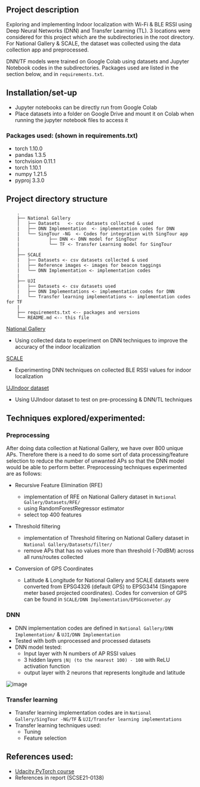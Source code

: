 
## Project description
Exploring and implementing Indoor localization with Wi-Fi & BLE RSSI using Deep Neural Networks (DNN) and Transfer Learning (TL). 3 locations were considered for this project which are the subdirectories in the root directory. For National Gallery & SCALE, the dataset was collected using the data collection app and preprocessed. 

DNN/TF models were trained on Google Colab using datasets and Jupyter Notebook codes in the subdirectories. Packages used are listed in the section below, and in `requirements.txt`. 



## Installation/set-up
- Jupyter notebooks can be directly run from Google Colab 
- Place datasets into a folder on Google Drive and mount it on Colab when running the jupyter notebook files to access it 

### Packages used: (shown in requirements.txt)
- torch 1.10.0 
- pandas 1.3.5 
- torchvision 0.11.1 
- torch 1.10.1 
- numpy 1.21.5 
- pyproj 3.3.0 






##  Project directory structure 
```
    .
    ├── National Gallery 
    │   ├── Datasets   <- csv datasets collected & used 
    |   ├── DNN Implementation  <- implementation codes for DNN
    |   └── SingTour -NG  <- Codes for integration with SingTour app 
    |           ├── DNN <- DNN model for SingTour   
    |           └── TF <- Transfer Learning model for SingTour
    |
    ├── SCALE 
    |   ├── Datasets <- csv datasets collected & used 
    |   ├── Reference images <- images for beacon taggings 
    |   └── DNN Implementation <- implementation codes 
    |
    ├── UJI   
    |   ├── Datasets <- csv datasets used 
    |   ├── DNN Implementations <- implementation codes for DNN
    |   └── Transfer learning implementations <- implementation codes for TF
    |
    ├── requirements.txt <-- packages and versions 
    └── README.md <-- this file
```

[National Gallery](https://github.com/NTU-SCALE-Lost-And-Found/LnF_FYP2122S1_Bryan-Eng-Ze-En/tree/main/National%20Gallery)
- Using collected data to experiment on DNN techniques to improve the accuracy of the indoor localization 

[SCALE](https://github.com/NTU-SCALE-Lost-And-Found/LnF_FYP2122S1_Bryan-Eng-Ze-En/tree/main/SCALE)
- Experimenting DNN techniques on collected BLE RSSI values for indoor localization 

[UJIndoor dataset](https://github.com/NTU-SCALE-Lost-And-Found/LnF_FYP2122S1_Bryan-Eng-Ze-En/tree/main/UJI)
- Using UJIndoor dataset to test on pre-processing & DNN/TL techniques 



## Techniques explored/experimented: 
### Preprocessing
After doing data collection at National Gallery, we have over 800 unique APs. Therefore there is a need to do some sort of data processing/feature selection to reduce the number of unwanted APs so that the DNN model would be able to perform better. Preprocessing techniques experimented are as follows: 

- Recursive Feature Elimination (RFE)
    - implementation of RFE on National Gallery dataset in `National Gallery/Datasets/RFE/` 
    - using RandomForestRegressor estimator 
    - select top 400 features 
- Threshold filtering 
    - implementation of Threshold filtering on National Gallery dataset in `National Gallery/Datasets/filter/` 
    - remove APs that has no values more than threshold (-70dBM) across all runs/routes collected 

- Conversion of GPS Coordinates 
    - Latitude & Longitude for National Gallery and SCALE datasets were converted from EPSG4326 (default GPS) to EPSG3414 (Singapore meter based projected coordinates). Codes for conversion of GPS can be found in `SCALE/DNN Implementation/EPSGconveter.py`

### DNN 
- DNN implementation codes are defined in `National Gallery/DNN Implementation/` & `UJI/DNN Implementation`
- Tested with both unprocessed and processed datasets 
- DNN model tested: 
    -  Input layer with N numbers of AP RSSI values 
    -  3 hidden layers `⌊N⌋ (to the nearest 100) - 100` with ReLU activation function 
    -  output layer with 2 neurons that represents longitude and latitude 

![image](https://user-images.githubusercontent.com/26837821/144977985-59b2de77-9945-43d8-86fe-1527ece797fa.png)


### Transfer learning 
- Transfer learning implementation codes are in `National Gallery/SingTour -NG/TF` & `UJI/Transfer learning implementations`
- Transfer learning techniques used: 
    - Tuning 
    - Feature selection 


## References used: 
- [Udacity PyTorch course](https://www.udacity.com/course/deep-learning-pytorch--ud188) 
- References in report (SCSE21-0138)
